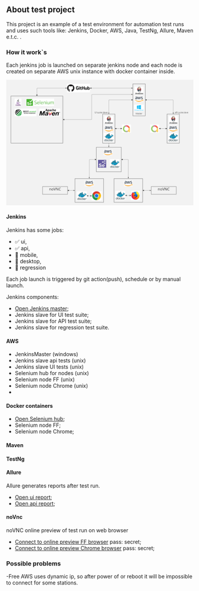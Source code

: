## About test project

This project is an example of a test environment for automation test runs and uses such tools like:
Jenkins, Docker, AWS, Java, TestNg, Allure, Maven e.t.c. .

### How it work`s

Each jenkins job is launched on separate jenkins node and each node is created on separate AWS unix instance with
docker container inside.

![Workflow](src/main/resources/diag.png "Workflow")



#### Jenkins

Jenkins has some jobs:

- :white_check_mark: ui,
- :white_check_mark: api,
- :black_square_button: mobile,
- :black_square_button: desktop,
- :black_square_button: regression 

Each job launch is triggered by git action(push), schedule or by manual launch.

Jenkins components:
- [Open Jenkins master](http://3.129.190.8:8080/);
- Jenkins slave for UI test suite;
- Jenkins slave for API test suite;
- Jenkins slave for regression test suite.

#### AWS

  - JenkinsMaster (windows)
  - Jenkins slave api tests (unix)
  - Jenkins slave UI tests (unix)
  - Selenium hub for nodes (unix)
  - Selenium node FF (unix)
  - Selenium node Chrome (unix)
  - 
#### Docker containers
  
  - [Open Selenium hub](http://3.12.200.161:4444/ui#);
  - Selenium node FF;
  - Selenium node Chrome;

#### Maven
  
#### TestNg

#### Allure

Allure generates reports after test run.
- [Open ui report](http://3.129.190.8:8080/job/Octopuz_ui/allure/);
- [Open api report](http://3.129.190.8:8080/job/Octopuz_api/allure/);
#### noVnc

noVNC online preview of test run on web browser
- [Connect to online preview FF browser](http://3.134.217.76:7900/) pass: secret;
- [Connect to online preview Chrome browser](http://3.136.173.152:7900/) pass: secret;


### Possible problems

-Free AWS uses dynamic ip, so after power of or reboot it will be impossible to connect for some stations.